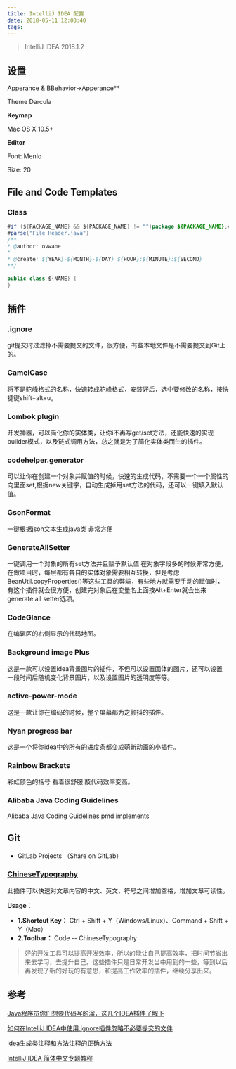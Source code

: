 ```yaml
---
title: IntelliJ IDEA 配置
date: 2018-05-11 12:00:40
tags:
---
```


> IntelliJ IDEA 2018.1.2

## 设置

Apperance & BBehavior->Apperance**

Theme Darcula



**Keymap**

Mac OS X 10.5+



**Editor**

Font: Menlo

Size: 20

## File and Code Templates

### Class

```java
#if (${PACKAGE_NAME} && ${PACKAGE_NAME} != "")package ${PACKAGE_NAME};#end
#parse("File Header.java")
/**
* @author: ovwane
*
* @create: ${YEAR}-${MONTH}-${DAY} ${HOUR}:${MINUTE}:${SECOND}
**/

public class ${NAME} {
}
```



## 插件

### .ignore

git提交时过滤掉不需要提交的文件，很方便，有些本地文件是不需要提交到Git上的。

### CamelCase

将不是驼峰格式的名称，快速转成驼峰格式，安装好后，选中要修改的名称，按快捷键shift+alt+u。

### Lombok plugin

开发神器，可以简化你的实体类，让你i不再写get/set方法，还能快速的实现builder模式，以及链式调用方法，总之就是为了简化实体类而生的插件。

### codehelper.generator

可以让你在创建一个对象并赋值的时候，快速的生成代码，不需要一个一个属性的向里面set,根据new关键字，自动生成掉用set方法的代码，还可以一键填入默认值。

### GsonFormat

一键根据json文本生成java类 非常方便

### GenerateAllSetter

一键调用一个对象的所有set方法并且赋予默认值 在对象字段多的时候非常方便，在做项目时，每层都有各自的实体对象需要相互转换，但是考虑BeanUtil.copyProperties()等这些工具的弊端，有些地方就需要手动的赋值时，有这个插件就会很方便，创建完对象后在变量名上面按Alt+Enter就会出来 generate all setter选项。

### CodeGlance

在编辑区的右侧显示的代码地图。

### Background image Plus

这是一款可以设置idea背景图片的插件，不但可以设置固体的图片，还可以设置一段时间后随机变化背景图片，以及设置图片的透明度等等。

### active-power-mode

这是一款让你在编码的时候，整个屏幕都为之颤抖的插件。

### Nyan progress bar

这是一个将你idea中的所有的进度条都变成萌新动画的小插件。

### Rainbow Brackets

彩虹颜色的括号 看着很舒服 敲代码效率变高。

### Alibaba Java Coding Guidelines

Alibaba Java Coding Guidelines pmd implements

## Git

- GitLab Projects （Share on GitLab）

### [ChineseTypography](https://github.com/judasn/ChineseTypography-IDEA-Plugin)

此插件可以快速对文章内容的中文、英文、符号之间增加空格，增加文章可读性。

**Usage**：

- **1.Shortcut Key：** Ctrl + Shift + Y（Windows/Linux）、Command + Shift + Y（Mac）
- **2.Toolbar：** Code -- ChineseTypography

> 好的开发工具可以提高开发效率，所以的能让自己提高效率，把时间节省出来去学习，去提升自己。这些插件只是日常开发当中用到的一些，等到以后再发现了新的好玩的有意思，和提高工作效率的插件，继续分享出来。

## 参考

[Java程序员你们想要代码写的溜，这几个IDEA插件了解下](https://c.m.163.com/news/a/E38OGR040529KUS3.html?spss=newsapp&from=timeline&spssid=304b698c77a53e1e7920117a9769c58c&spsw=1)

[如何在IntelliJ IDEA中使用.ignore插件忽略不必要提交的文件](https://blog.csdn.net/qq_34590097/article/details/56284935)

[idea生成类注释和方法注释的正确方法](https://blog.csdn.net/qq_34581118/article/details/78409782)

[IntelliJ IDEA 简体中文专题教程](https://github.com/judasn/IntelliJ-IDEA-Tutorial)